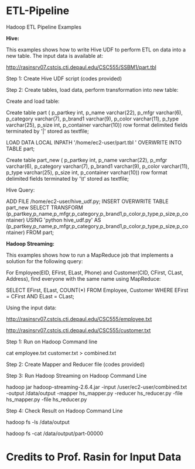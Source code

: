 # ETL-Pipeline
Hadoop ETL Pipeline Examples

**Hive:**

This examples shows how to write Hive UDF to perform ETL on data into a new table. The input data is available at:

http://rasinsrv07.cstcis.cti.depaul.edu/CSC555/SSBM1/part.tbl

Step 1: Create Hive UDF script (codes provided)

Step 2: Create tables, load data, perform transformation into new table:

Create and load table:

Create table part (
p_partkey     int,
p_name        varchar(22),
p_mfgr        varchar(6),
p_category    varchar(7),
p_brand1      varchar(9),
p_color       varchar(11),
p_type        varchar(25),
p_size        int,
p_container   varchar(10))
row format delimited fields
terminated by '|' stored as textfile;

LOAD DATA LOCAL INPATH '/home/ec2-user/part.tbl '
OVERWRITE INTO TABLE part;

Create table part_new (
p_partkey     int,
p_name        varchar(22),
p_mfgr        varchar(6),
p_category    varchar(7),
p_brand1      varchar(9),
p_color       varchar(11),
p_type        varchar(25),
p_size        int,
p_container   varchar(10))
row format delimited fields
terminated by '\t' stored as textfile;

Hive Query:

ADD FILE /home/ec2-user/hive_udf.py; 
INSERT OVERWRITE TABLE part_new SELECT TRANSFORM (p_partkey,p_name,p_mfgr,p_category,p_brand1,p_color,p_type,p_size,p_container) 
USING 'python hive_udf.py' AS (p_partkey,p_name,p_mfgr,p_category,p_brand1,p_color,p_type,p_size,p_container) FROM part;


**Hadoop Streaming:**

This examples shows how to run a MapReduce job that implements a solution for the following query:

For Employee(EID, EFirst, ELast, Phone) and Customer(CID, CFirst, CLast, Address), find everyone with the same name using MapReduce:

SELECT EFirst, ELast, COUNT(*)
FROM Employee, Customer
WHERE EFirst = CFirst AND ELast = CLast;

Using the input data:

http://rasinsrv07.cstcis.cti.depaul.edu/CSC555/employee.txt

http://rasinsrv07.cstcis.cti.depaul.edu/CSC555/customer.txt

Step 1: Run on Hadoop Command line

cat employee.txt customer.txt > combined.txt

Step 2: Create Mapper and Reducer file (codes provided)

Step 3: Run Hadoop Streaming on Hadoop Command Line

hadoop jar hadoop-streaming-2.6.4.jar -input /user/ec2-user/combined.txt -output /data/output -mapper hs_mapper.py -reducer hs_reducer.py -file hs_mapper.py -file hs_reducer.py

Step 4: Check Result on Hadoop Command Line

hadoop fs -ls /data/output

hadoop fs -cat /data/output/part-00000

# Credits to Prof. Rasin for Input Data
